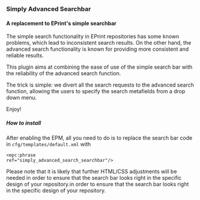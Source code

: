 ### Simply Advanced Searchbar

#### A replacement to EPrint's simple searchbar


The simple search functionality in EPrint repositories has some known problems, which lead to inconsistent search results. On the other hand, the advanced search functionality is known for providing more consistent and reliable results.

This plugin aims at combining the ease of use of the simple search bar with the reliability of the advanced search function. 

The trick is simple: we divert all the search requests to the advanced search function, allowing the users to specify the search metafields from a drop down menu.

  
Enjoy!


##### How to install

After enabling the EPM, all you need to do is to replace the search bar code in <code>cfg/templates/default.xml</code> with 

<code><epc:phrase ref="simply_advanced_search_searchbar"/></code>

Please note that it is likely that further HTML/CSS adjustments will be needed in order to ensure that the search bar looks right in the specific design of your repository.in order to ensure that the search bar looks right in the specific design of your repository.  
